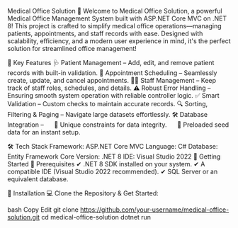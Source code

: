 Medical Office Solution 🚀
Welcome to Medical Office Solution, a powerful Medical Office Management System built with ASP.NET Core MVC on .NET 8! This project is crafted to simplify medical office operations—managing patients, appointments, and staff records with ease. Designed with scalability, efficiency, and a modern user experience in mind, it's the perfect solution for streamlined office management!

🌟 Key Features
🩺 Patient Management – Add, edit, and remove patient records with built-in validation.
📅 Appointment Scheduling – Seamlessly create, update, and cancel appointments.
👨‍⚕️ Staff Management – Keep track of staff roles, schedules, and details.
⚠️ Robust Error Handling – Ensuring smooth system operation with reliable controller logic.
✅ Smart Validation – Custom checks to maintain accurate records.
🔍 Sorting, Filtering & Paging – Navigate large datasets effortlessly.
🛠️ Database Integration –
     🔹 Unique constraints for data integrity.
     🔹 Preloaded seed data for an instant setup.

🛠️ Tech Stack
Framework: ASP.NET Core MVC
Language: C#
Database: Entity Framework Core
Version: .NET 8
IDE: Visual Studio 2022
🚀 Getting Started
🔹 Prerequisites
✔ .NET 8 SDK installed on your system.
✔ A compatible IDE (Visual Studio 2022 recommended).
✔ SQL Server or an equivalent database.

🔹 Installation
💻 Clone the Repository & Get Started:

bash
Copy
Edit
git clone https://github.com/your-username/medical-office-solution.git
cd medical-office-solution
dotnet run
